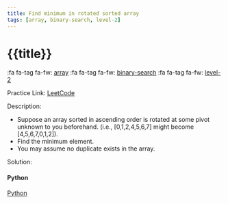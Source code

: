```yaml
---
title: Find minimum in rotated sorted array
tags: [array, binary-search, level-2]
---
```


# {{title}}

:fa fa-tag fa-fw: [array]({{tagspath}}/array)
:fa fa-tag fa-fw: [binary-search]({{tagspath}}/binary-search)
:fa fa-tag fa-fw: [level-2]({{tagspath}}/level-2)

Practice Link: [LeetCode](https://leetcode.com/problems/find-minimum-in-rotated-sorted-array/)

Description:

- Suppose an array sorted in ascending order is rotated at some pivot unknown to you beforehand. (i.e.,  [0,1,2,4,5,6,7] might become  [4,5,6,7,0,1,2]).
- Find the minimum element.
- You may assume no duplicate exists in the array.

Solution:

<!-- tabs:start -->
#### **Python**

[Python](../pycode/array/find-minimum-in-rotated-sorted-array.py ':include :type=code')
<!-- tabs:end -->
